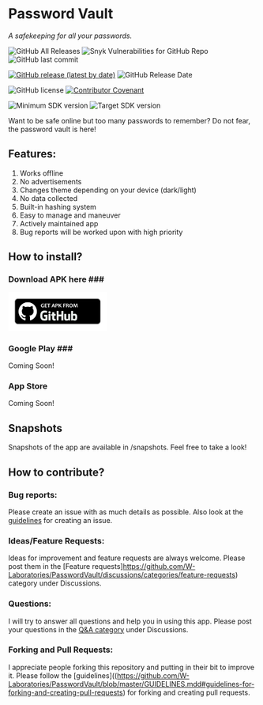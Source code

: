 # Password Vault
<i>A safekeeping for all your passwords.</i>

![GitHub All Releases](https://img.shields.io/github/downloads/W-Laboratories/PasswordVault/total)
![Snyk Vulnerabilities for GitHub Repo](https://img.shields.io/snyk/vulnerabilities/github/W-Laboratories/PasswordVault)
![GitHub last commit](https://img.shields.io/github/last-commit/W-Laboratories/PasswordVault)

[![GitHub release (latest by date)](https://img.shields.io/github/v/release/W-Laboratories/PasswordVault)](https://github.com/W-Laboratories/PasswordVault/releases/tag/v1.0-beta)
![GitHub Release Date](https://img.shields.io/github/release-date/W-Laboratories/PasswordVault)

![GitHub license](https://img.shields.io/github/license/W-Laboratories/PasswordVault)
[![Contributor Covenant](https://img.shields.io/badge/Contributor%20Covenant-2.1-4baaaa.svg)](code_of_conduct.md)

![Minimum SDK version](https://img.shields.io/badge/minimum%20sdk%20version-Lollipop%20(API%2021)-brightgreen)
![Target SDK version](https://img.shields.io/badge/target%20SDK%20version-Android%2012%20(API%2032)-brightgreen)

Want to be safe online but too many passwords to remember? Do not fear, the password vault is here!

## Features:
1. Works offline
2. No advertisements
3. Changes theme depending on your device (dark/light)
4. No data collected
5. Built-in hashing system
6. Easy to manage and maneuver
7. Actively maintained app
8. Bug reports will be worked upon with high priority

## How to install?

### Download APK here ### <br>
<a href="https://github.com/W-Laboratories/PasswordVault/tree/master/releases/apk"><img src="github.png" alt="Download from Github icon" width="200"/></a> <br>
### Google Play ### <br>
Coming Soon!
### App Store ###
Coming Soon!

## Snapshots
Snapshots of the app are available in /snapshots. Feel free to take a look!

## How to contribute?
### Bug reports:
Please create an issue with as much details as possible. Also look at the [guidelines](https://github.com/W-Laboratories/PasswordVault/blob/master/GUIDELINES.md#guidelines-for-creating-an-issue) for creating an issue.

### Ideas/Feature Requests:
Ideas for improvement and feature requests are always welcome. Please post them in the [Feature requests]https://github.com/W-Laboratories/PasswordVault/discussions/categories/feature-requests) category under Discussions.

### Questions:
I will try to answer all questions and help you in using this app. Please post your questions in the [Q&A category](https://github.com/W-Laboratories/PasswordVault/discussions/categories/q-a) under Discussions.

### Forking and Pull Requests:
I appreciate people forking this repository and putting in their bit to improve it. Please follow the [guidelines]((https://github.com/W-Laboratories/PasswordVault/blob/master/GUIDELINES.mdd#guidelines-for-forking-and-creating-pull-requests) for forking and creating pull requests.
